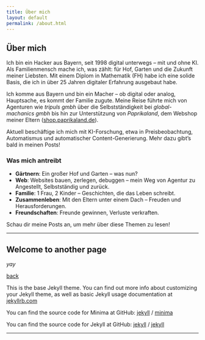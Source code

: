 ```yaml
---
title: Über mich
layout: default
permalink: /about.html
---
```


## Über mich

Ich bin ein Hacker aus Bayern, seit 1998 digital unterwegs – mit und ohne KI. Als Familienmensch mache ich, was zählt: für Hof, Garten und die Zukunft meiner Liebsten. Mit einem Diplom in Mathematik (FH) habe ich eine solide Basis, die ich in über 25 Jahren digitaler Erfahrung ausgebaut habe.

Ich komme aus Bayern und bin ein Macher – ob digital oder analog, Hauptsache, es kommt der Familie zugute. Meine Reise führte mich von Agenturen wie *tripuls gmbh* über die Selbstständigkeit bei *global-machanics gmbh* bis hin zur Unterstützung von *Paprikaland*, dem Webshop meiner Eltern ([shop.paprikaland.de](https://shop.paprikaland.de)).

Aktuell beschäftige ich mich mit KI-Forschung, etwa in Preisbeobachtung, Automatismus und automatischer Content-Generierung. Mehr dazu gibt’s bald in meinen Posts!

### Was mich antreibt
- **Gärtnern**: Ein großer Hof und Garten – was nun?  
- **Web**: Websites bauen, zerlegen, debuggen – mein Weg von Agentur zu Angestellt, Selbstständig und zurück.  
- **Familie**: 1 Frau, 2 Kinder – Geschichten, die das Leben schreibt.  
- **Zusammenleben**: Mit den Eltern unter einem Dach – Freuden und Herausforderungen.  
- **Freundschaften**: Freunde gewinnen, Verluste verkraften.  

Schau dir meine Posts an, um mehr über diese Themen zu lesen!

---

## Welcome to another page

_yay_

[back](./)


This is the base Jekyll theme. You can find out more info about customizing your Jekyll theme, as well as basic Jekyll usage documentation at [jekyllrb.com](https://jekyllrb.com/)

You can find the source code for Minima at GitHub:
[jekyll][jekyll-organization] /
[minima](https://github.com/jekyll/minima)

You can find the source code for Jekyll at GitHub:
[jekyll][jekyll-organization] /
[jekyll](https://github.com/jekyll/jekyll)


[jekyll-organization]: https://github.com/jekyll

---

